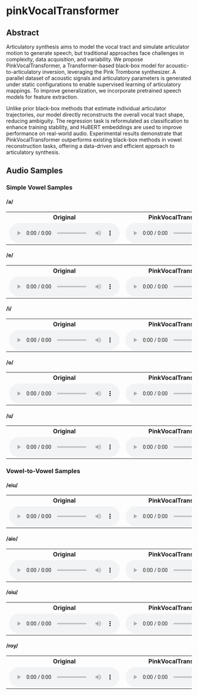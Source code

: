 # pinkVocalTransformer
## Abstract
Articulatory synthesis aims to model the vocal tract and simulate articulator motion to generate speech, but traditional approaches face challenges in complexity, data acquisition, and variability. We propose PinkVocalTransformer, a Transformer-based black-box model for acoustic-to-articulatory inversion, leveraging the Pink Trombone synthesizer. A parallel dataset of acoustic signals and articulatory parameters is generated under static configurations to enable supervised learning of articulatory mappings. To improve generalization, we incorporate pretrained speech models for feature extraction.

Unlike prior black-box methods that estimate individual articulator trajectories, our model directly reconstructs the overall vocal tract shape, reducing ambiguity. The regression task is reformulated as classification to enhance training stability, and HuBERT embeddings are used to improve performance on real-world audio. Experimental results demonstrate that PinkVocalTransformer outperforms existing black-box methods in vowel reconstruction tasks, offering a data-driven and efficient approach to articulatory synthesis.
## Audio Samples
### Simple Vowel Samples
#### /a/
<table>
  <tr>
    <th>Original</th>
    <th>PinkVocalTransformer</th>
    <th>VAE+Synth slow</th>
    <th>VAE+Synth fast</th>
  </tr>
  <tr>
    <td><audio controls src="audio/orig/a.wav"></audio></td>
    <td><audio controls src="audio/best_audio/pt_a.wav"></audio></td>
    <td><audio controls src="audio/VAE_slow/vae_a.wav"></audio></td>
    <td><audio controls src="audio/VAE_fast/vae_a.wav"></audio></td>
  </tr>
</table>

#### /e/
<table>
  <tr>
    <th>Original</th>
    <th>PinkVocalTransformer</th>
    <th>VAE+Synth slow</th>
    <th>VAE+Synth fast</th>
  </tr>
  <tr>
    <td><audio controls src="audio/orig/e.wav"></audio></td>
    <td><audio controls src="audio/best_audio/pt_e.wav"></audio></td>
    <td><audio controls src="audio/VAE_slow/vae_e.wav"></audio></td>
    <td><audio controls src="audio/VAE_fast/vae_e.wav"></audio></td>
  </tr>
</table>

#### /i/
<table>
  <tr>
    <th>Original</th>
    <th>PinkVocalTransformer</th>
    <th>VAE+Synth slow</th>
    <th>VAE+Synth fast</th>
  </tr>
  <tr>
    <td><audio controls src="audio/orig/i.wav"></audio></td>
    <td><audio controls src="audio/best_audio/pt_i.wav"></audio></td>
    <td><audio controls src="audio/VAE_slow/vae_i.wav"></audio></td>
    <td><audio controls src="audio/VAE_fast/vae_i.wav"></audio></td>
  </tr>
</table>

#### /o/
<table>
  <tr>
    <th>Original</th>
    <th>PinkVocalTransformer</th>
    <th>VAE+Synth slow</th>
    <th>VAE+Synth fast</th>
  </tr>
  <tr>
    <td><audio controls src="audio/orig/o.wav"></audio></td>
    <td><audio controls src="audio/best_audio/pt_o.wav"></audio></td>
    <td><audio controls src="audio/VAE_slow/vae_o.wav"></audio></td>
    <td><audio controls src="audio/VAE_fast/vae_o.wav"></audio></td>
  </tr>
</table>

#### /u/
<table>
  <tr>
    <th>Original</th>
    <th>PinkVocalTransformer</th>
    <th>VAE+Synth slow</th>
    <th>VAE+Synth fast</th>
  </tr>
  <tr>
    <td><audio controls src="audio/orig/u.wav"></audio></td>
    <td><audio controls src="audio/best_audio/pt_u.wav"></audio></td>
    <td><audio controls src="audio/VAE_slow/vae_u.wav"></audio></td>
    <td><audio controls src="audio/VAE_fast/vae_u.wav"></audio></td>
  </tr>
</table>

### Vowel-to-Vowel Samples
#### /eiu/
<table>
  <tr>
    <th>Original</th>
    <th>PinkVocalTransformer</th>
    <th>VAE+Synth slow</th>
    <th>VAE+Synth fast</th>
  </tr>
  <tr>
    <td><audio controls src="audio/orig/eiu.wav"></audio></td>
    <td><audio controls src="audio/best_audio/pt_eiu.wav"></audio></td>
    <td><audio controls src="audio/VAE_slow/vae_eiu.wav"></audio></td>
    <td><audio controls src="audio/VAE_fast/vae_eiu.wav"></audio></td>
  </tr>
</table>

#### /aio/
<table>
  <tr>
    <th>Original</th>
    <th>PinkVocalTransformer</th>
    <th>VAE+Synth slow</th>
    <th>VAE+Synth fast</th>
  </tr>
  <tr>
    <td><audio controls src="audio/orig/aio.wav"></audio></td>
    <td><audio controls src="audio/best_audio/pt_aio.wav"></audio></td>
    <td><audio controls src="audio/VAE_slow/vae_aio.wav"></audio></td>
    <td><audio controls src="audio/VAE_fast/vae_aio.wav"></audio></td>
  </tr>
</table>

#### /oiu/
<table>
  <tr>
    <th>Original</th>
    <th>PinkVocalTransformer</th>
    <th>VAE+Synth slow</th>
    <th>VAE+Synth fast</th>
  </tr>
  <tr>
    <td><audio controls src="audio/orig/oiu.wav"></audio></td>
    <td><audio controls src="audio/best_audio/pt_oiu.wav"></audio></td>
    <td><audio controls src="audio/VAE_slow/vae_oiu.wav"></audio></td>
    <td><audio controls src="audio/VAE_fast/vae_oiu.wav"></audio></td>
  </tr>
</table>

#### /roy/
<table>
  <tr>
    <th>Original</th>
    <th>PinkVocalTransformer</th>
    <th>VAE+Synth slow</th>
    <th>VAE+Synth fast</th>
  </tr>
  <tr>
    <td><audio controls src="audio/orig/roy.wav"></audio></td>
    <td><audio controls src="audio/best_audio/pt_roy.wav"></audio></td>
    <td><audio controls src="audio/VAE_slow/vae_roy.wav"></audio></td>
    <td><audio controls src="audio/VAE_fast/vae_roy.wav"></audio></td>
  </tr>
</table>
